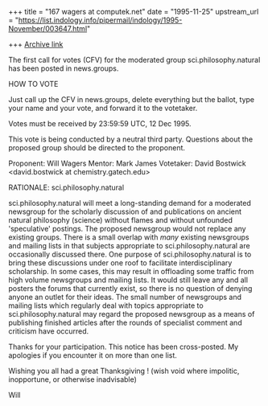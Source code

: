 +++
title = "167 wagers at computek.net"
date = "1995-11-25"
upstream_url = "https://list.indology.info/pipermail/indology/1995-November/003647.html"

+++
[Archive link](https://list.indology.info/pipermail/indology/1995-November/003647.html)


The first call for votes (CFV) for the moderated group
sci.philosophy.natural has been posted in news.groups.

HOW TO VOTE

Just call up the CFV in news.groups, delete everything but the
ballot, type your name and your vote, and forward it to the
votetaker.

Votes must be received by 23:59:59 UTC, 12 Dec 1995.

This vote is being conducted by a neutral third party.  Questions
about
the proposed group should be directed to the proponent.

Proponent: Will Wagers <wagers at computek.net>
Mentor:  Mark James <jamesm at dialogic.com>
Votetaker: David Bostwick
<david.bostwick at chemistry.gatech.edu>

RATIONALE: sci.philosophy.natural

sci.philosophy.natural will meet a long-standing demand for a moderated
newsgroup for the scholarly discussion of and publications on ancient
natural philosophy (science) without flames and without unfounded
'speculative' postings. The proposed newsgroup would not replace any
existing groups. There is a small overlap with *many* existing newsgroups
and mailing lists in that subjects appropriate to sci.philosophy.natural
are occasionally discussed there. One purpose of sci.philosophy.natural is
to bring these discussions under one roof to facilitate interdisciplinary
scholarship. In some cases, this may result in offloading some traffic from
high volume newsgroups and mailing lists. It would still leave any and all
posters the forums that currently exist, so there is no question of denying
anyone an outlet for their ideas. The small number of newsgroups and
mailing lists which regularly deal with topics appropriate to
sci.philosophy.natural may regard the proposed newsgroup as a means of
publishing finished articles after the rounds of specialist comment and
criticism have occurred.

Thanks for your participation. This notice has been cross-posted. My apologies
if you encounter it on more than one list.

Wishing you all had a great Thanksgiving !
(wish void where impolitic, inopportune, or otherwise inadvisable)

Will







